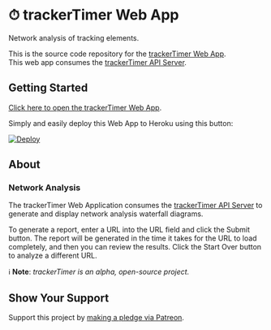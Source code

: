 # ⏱ trackerTimer Web App  

Network analysis of tracking elements.  

This is the source code repository for the [trackerTimer Web App](https://trackertimerwebapp.herokuapp.com/).  
This web app consumes the [trackerTimer API Server](https://trackertimerapi.herokuapp.com/).  

## Getting Started  

[Click here to open the trackerTimer Web App](https://trackertimerwebapp.herokuapp.com/).  

Simply and easily deploy this Web App to Heroku using this button:  

[![Deploy](https://www.herokucdn.com/deploy/button.svg)](https://heroku.com/deploy)  

## About  

### Network Analysis  

The trackerTimer Web Application consumes the [trackerTimer API Server](https://github.com/nothingworksright/trackertimer_api) to generate and display network analysis waterfall diagrams.  

To generate a report, enter a URL into the URL field and click the Submit button. The report will be generated in the time it takes for the URL to load completely, and then you can review the results. Click the Start Over button to analyze a different URL.  

ℹ **Note**: *trackerTimer is an alpha, open-source project.*  

## Show Your Support  

Support this project by [making a pledge via Patreon](https://www.patreon.com/jmg1138).  
